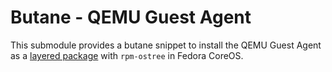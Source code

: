 # Butane - QEMU Guest Agent

This submodule provides a butane snippet to install the QEMU Guest Agent as a [layered package](https://docs.fedoraproject.org/en-US/fedora-coreos/os-extensions/) with `rpm-ostree` in Fedora CoreOS.
